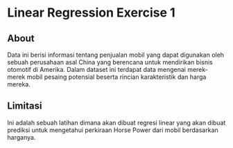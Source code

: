 # Linear Regression Exercise 1
## About
Data ini berisi informasi tentang penjualan mobil yang dapat digunakan oleh sebuah perusahaan asal China yang berencana untuk mendirikan bisnis otomotif di Amerika. Dalam dataset ini terdapat data mengenai merek-merek mobil pesaing potensial beserta rincian karakteristik dan harga mereka.
## Limitasi
Ini adalah sebuah latihan dimana akan dibuat regresi linear yang akan dibuat prediksi untuk mengetahui perkiraan Horse Power dari mobil berdasarkan harganya.
